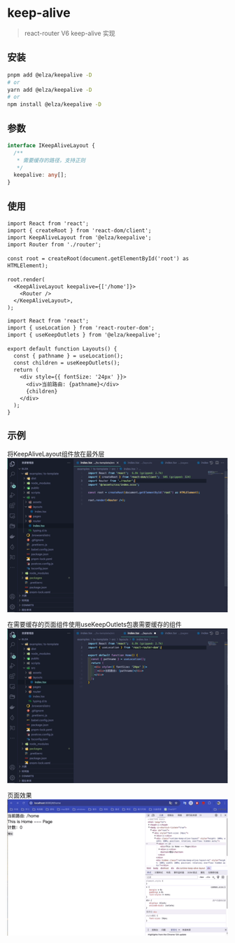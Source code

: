 # keep-alive

> react-router V6 keep-alive 实现

## 安装

```bash
pnpm add @elza/keepalive -D
# or
yarn add @elza/keepalive -D
# or
npm install @elza/keepalive -D
```

## 参数
```typescript
interface IKeepAliveLayout {
  /**
   * 需要缓存的路径，支持正则
   */
  keepalive: any[];
}
```

## 使用

```tsx
import React from 'react';
import { createRoot } from 'react-dom/client';
import KeepAliveLayout from '@elza/keepalive';
import Router from './router';

const root = createRoot(document.getElementById('root') as HTMLElement);

root.render(
  <KeepAliveLayout keepalive={['/home']}>
    <Router />
  </KeepAliveLayout>,
);
```

```tsx
import React from 'react';
import { useLocation } from 'react-router-dom';
import { useKeepOutlets } from '@elza/keepalive';

export default function Layouts() {
  const { pathname } = useLocation();
  const children = useKeepOutlets();
  return (
    <div style={{ fontSize: '24px' }}>
      <div>当前路由: {pathname}</div>
      {children}
    </div>
  );
}
```

## 示例

将KeepAliveLayout组件放在最外层
![示例](./assets/keepalive1.gif)

在需要缓存的页面组件使用useKeepOutlets包裹需要缓存的组件
![示例](./assets/keepalive2.gif)

页面效果
![示例](./assets/keepalive3.gif)